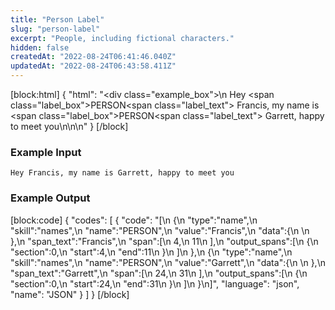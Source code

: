 ```yaml
---
title: "Person Label"
slug: "person-label"
excerpt: "People, including fictional characters."
hidden: false
createdAt: "2022-08-24T06:41:46.040Z"
updatedAt: "2022-08-24T06:43:58.411Z"
---
```

[block:html]
{
  "html": "<div class=\"example_box\">\n  Hey <span class=\"label_box\">PERSON</span><span class=\"label_text\"> Francis</span>, my name is <span class=\"label_box\">PERSON</span><span class=\"label_text\"> Garrett</span>, happy to meet you\n</div>\n\n<style>\n  .label_box { \n    box-sizing: border-box;\n    border-width: 0px;\n    border-style: solid;\n    border-bottom-left-radius: 0.25rem;\n    border-top-left-radius: 0.25rem;\n    border-top-right-radius: 0.25rem;\n    background-color: rgb(241, 59, 233);\n    color: white;\n    padding: 2px;\n    position: relative;\n    outline-style: none;\">\n  }\n  .label_text {\n    box-sizing: border-box;\n    border-width: 0px 0px 2px;\n    border-style: solid;\n    border-color: rgb(241, 59, 233);\n\t}\n  .example_box {\n    max-width: 40rem;\n    margin: 0 auto;\n    background-color: rgb(243, 245, 249);\n    padding: 18px;\n    line-height: 28px;\n  }\n  .tooltip {\n    color:white;\n    background-color: black;\n    width: 120px;\n    position: absolute;\n        top: 26px;\n        left: 15px;\n  }\n</style>"
}
[/block]
### Example Input

```
Hey Francis, my name is Garrett, happy to meet you
```

### Example Output
[block:code]
{
  "codes": [
    {
      "code": "[\n   {\n      \"type\":\"name\",\n      \"skill\":\"names\",\n      \"name\":\"PERSON\",\n      \"value\":\"Francis\",\n      \"data\":{\n         \n      },\n      \"span_text\":\"Francis\",\n      \"span\":[\n         4,\n         11\n      ],\n      \"output_spans\":[\n         {\n            \"section\":0,\n            \"start\":4,\n            \"end\":11\n         }\n      ]\n   },\n   {\n      \"type\":\"name\",\n      \"skill\":\"names\",\n      \"name\":\"PERSON\",\n      \"value\":\"Garrett\",\n      \"data\":{\n         \n      },\n      \"span_text\":\"Garrett\",\n      \"span\":[\n         24,\n         31\n      ],\n      \"output_spans\":[\n         {\n            \"section\":0,\n            \"start\":24,\n            \"end\":31\n         }\n      ]\n   }\n]",
      "language": "json",
      "name": "JSON"
    }
  ]
}
[/block]